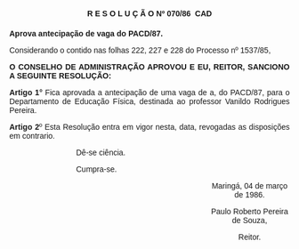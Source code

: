 <BODY>

<FONT FACE="Arial"><P ALIGN="CENTER"></P>
<B><P ALIGN="CENTER">R E S O L U &Ccedil; &Atilde; O  Nº 070/86  CAD</P>
</B></FONT><FONT SIZE=2>
</FONT><B><FONT FACE="Arial"><P ALIGN="JUSTIFY">Aprova antecipa&ccedil;&atilde;o de vaga do PACD/87. </P>
</B><P ALIGN="JUSTIFY"></P>
<P ALIGN="JUSTIFY">Considerando o contido nas folhas 222, 227 e 228 do Processo nº 1537/85,</P>
<P ALIGN="JUSTIFY"></P>
<B><P ALIGN="JUSTIFY">O CONSELHO DE ADMINISTRA&Ccedil;&Atilde;O APROVOU E EU, REITOR, SANCIONO A SEGUINTE RESOLU&Ccedil;&Atilde;O:</P>
</B><P ALIGN="JUSTIFY"></P>
<B><P ALIGN="JUSTIFY">Artigo 1°</B>  Fica aprovada a antecipa&ccedil;&atilde;o de uma vaga de a, do PACD/87, para o Departamento de Educa&ccedil;&atilde;o F&iacute;sica, destinada ao professor Vanildo Rodrigues Pereira.</P>
<B><P ALIGN="JUSTIFY">Artigo 2</B>º  Esta Resolu&ccedil;&atilde;o entra em vigor nesta, data, revogadas as disposi&ccedil;&otilde;es em contrario.</P><DIR>
<DIR>
<DIR>

<P>D&ecirc;-se ci&ecirc;ncia. </P>
<P>Cumpra-se.</P>
<P ALIGN="CENTER"></P><DIR>
<DIR>
<DIR>
<DIR>
<DIR>
<DIR>

<P ALIGN="CENTER">Maring&aacute;, 04 de mar&ccedil;o de 1986.</P>
<P ALIGN="CENTER"></P>
<P ALIGN="CENTER">Paulo Roberto Pereira de Souza,</P>
<P ALIGN="CENTER">Reitor.</P>
</DIR>
</DIR>
</DIR>
</DIR>
</DIR>
</DIR>
</DIR>
</DIR>
</DIR>
</FONT></BODY>

